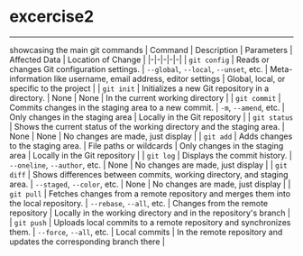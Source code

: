 # excercise2
***
showcasing the main git commands
| Command | Description | Parameters | Affected Data | Location of Change |
|-|-|-|-|-|
| `git config` | Reads or changes Git configuration settings. | `--global`, `--local`, `--unset`, etc. | Meta-information like username, email address, editor settings | Global, local, or specific to the project |
| `git init` | Initializes a new Git repository in a directory. | None | None | In the current working directory |
| `git commit` | Commits changes in the staging area to a new commit. | `-m`, `--amend`, etc. | Only changes in the staging area | Locally in the Git repository |
| `git status` | Shows the current status of the working directory and the staging area. | None | None | No changes are made, just display |
| `git add` | Adds changes to the staging area. | File paths or wildcards | Only changes in the staging area | Locally in the Git repository |
| `git log` | Displays the commit history. | `--oneline`, `--author`, etc. | None | No changes are made, just display |
| `git diff` | Shows differences between commits, working directory, and staging area. | `--staged`, `--color`, etc. | None | No changes are made, just display |
| `git pull` | Fetches changes from a remote repository and merges them into the local repository. | `--rebase`, `--all`, etc. | Changes from the remote repository | Locally in the working directory and in the repository's branch |
| `git push` | Uploads local commits to a remote repository and synchronizes them. | `--force`, `--all`, etc. | Local commits | In the remote repository and updates the corresponding branch there |
